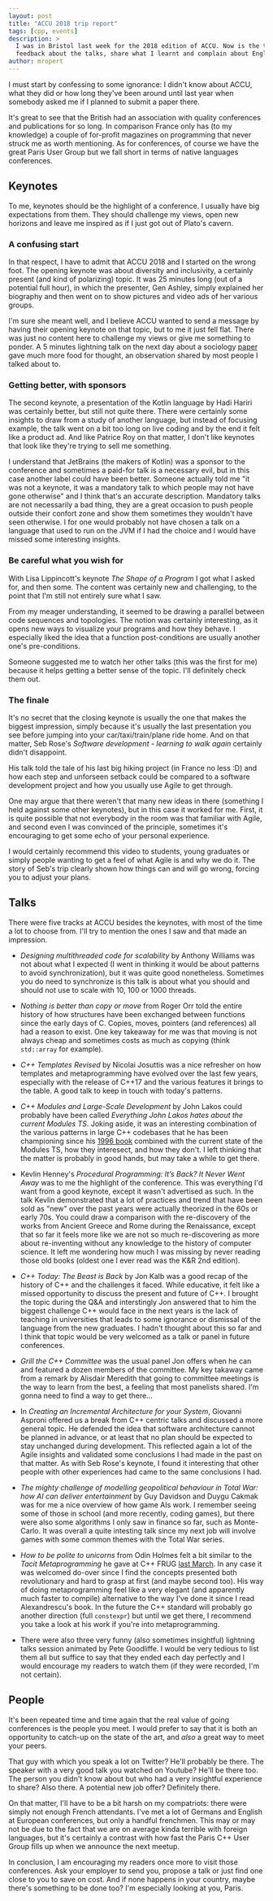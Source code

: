 ```yaml
---
layout: post
title: "ACCU 2018 trip report"
tags: [cpp, events]
description: >
  I was in Bristol last week for the 2018 edition of ACCU. Now is the time for me to give my
  feedback about the talks, share what I learnt and complain about English food.
author: mropert
---
```


I must start by confessing to some ignorance: I didn't know about ACCU, what they did or how long
they've been around until last year when somebody asked me if I planned to submit a paper there.

It's great to see that the British had an association with quality conferences and publications
for so long. In comparison France only has (to my knowledge) a couple of for-profit magazines on
programming that never struck me as worth mentioning. As for conferences, of course we have
the great Paris User Group but we fall short in terms of native languages conferences.

## Keynotes

To me, keynotes should be the highlight of a conference. I usually have big expectations from them.
They should challenge my views, open new horizons and leave me inspired as if I just got out of
Plato's cavern.

### A confusing start

In that respect, I have to admit that ACCU 2018 and I started on the wrong foot. The opening
keynote was about diversity and inclusivity, a certainly present (and kind of polarizing) topic.
It was 25 minutes long (out of a potential full hour), in which the presenter, Gen Ashley,
simply explained her biography and then went on to show pictures and video ads of her
various groups.

I'm sure she meant well, and I believe ACCU wanted to send a message by having their opening keynote
on that topic, but to me it just fell flat. There was just no content here to challenge my views
or give me something to ponder. A 5 minutes lightning talk on the next day about a sociology
[paper](http://journals.sagepub.com/doi/10.1177/0956797617741719) gave much more food for thought,
an observation shared by most people I talked about to.

### Getting better, with sponsors

The second keynote, a presentation of the Kotlin language by Hadi Hariri was certainly better, but
still not quite there. There were certainly some insights to draw from a study of another language,
but instead of focusing example, the talk went on a bit too long on live coding and by the end
it felt like a product ad. And like Patrice Roy on that matter, I don't like keynotes that look
like they're trying to sell me something.

I understand that JetBrains (the makers of Kotlin) was a sponsor to the conference and sometimes
a paid-for talk is a necessary evil, but in this case another label could have been better.
Someone actually told me "it was not a keynote, it was a mandatory talk to which people may not
have gone otherwise" and I think that's an accurate description. Mandatory talks are not
necessarily a bad thing, they are a great occasion to push people outside their confort zone and
show them sometimes they wouldn't have seen otherwise. I for one would probably not have chosen
a talk on a language that used to run on the JVM if I had the choice and I would have missed
some interesting insights.

### Be careful what you wish for

With Lisa Lippincott's keynote *The Shape of a Program* I got what I asked for, and then some. The
content was certainly new and challenging, to the point that I'm still not entirely sure what I
saw.

From my meager understanding, it seemed to be drawing a parallel between code sequences and
topologies. The notion was certainly interesting, as it opens new ways to visualize your programs
and how they behave. I especially liked the idea that a function post-conditions are usually
another one's pre-conditions.

Someone suggested me to watch her other talks (this was the first for me) because it helps getting
a better sense of the topic. I'll definitely check them out.

### The finale

It's no secret that the closing keynote is usually the one that makes the biggest impression, simply
because it's usually the last presentation you see before jumping into your car/taxi/train/plane
ride home. And on that matter, Seb Rose's *Software development - learning to walk again* certainly
didn't disappoint.

His talk told the tale of his last big hiking project (in France no less :D) and how each step
and unforseen setback could be compared to a software development project and how you usually
use Agile to get through.

One may argue that there weren't that many new ideas in there (something I held against some other
keynotes), but in this case it worked for me. First, it is quite possible that not everybody in the
room was that familiar with Agile, and second even I was convinced of the principle, sometimes it's
encouraging to get some echo of your personal experience.

I would certainly recommend this video to students, young graduates or simply people wanting to get
a feel of what Agile is and why we do it. The story of Seb's trip clearly shown how things can and
will go wrong, forcing you to adjust your plans.

## Talks

There were five tracks at ACCU besides the keynotes, with most of the time a lot to choose from.
I'll try to mention the ones I saw and that made an impression.

* *Designing multithreaded code for scalability* by Anthony Williams was not about what I expected
  (I went in thinking it would be about patterns to avoid synchronization), but it was quite good
  nonetheless. Sometimes you do need to synchronize is this talk is about what you should and should
  not use to scale with 10, 100 or 1000 threads.

* *Nothing is better than copy or move* from Roger Orr told the entire history of how structures
  have been exchanged between functions since the early days of C. Copies, moves, pointers
  (and references) all had a reason to exist. One key takeaway for me was that moving is not always
  cheap and sometimes costs as much as copying (think `std::array` for example).

* *C++ Templates Revised* by Nicolai Josuttis was a nice refresher on how templates and
  metaprogramming have evolved over the last few years, especially with the release of C++17 and
  the various features it brings to the table. A good talk to keep in touch with today's patterns.

* *C++ Modules and Large-Scale Development* by John Lakos could probably have been called
  *Everything John Lakos hates about the current Modules TS*. Joking aside, it was an interesting
  combination of the various patterns in large C++ codebases that he has been championing since his
  [1996 book](https://books.google.fr/books/about/Large_scale_C++_Software_Design.html?id=AuMpAQAAMAAJ)
  combined with the current state of the Modules TS, how they interesect, and how they don't.
  I left thinking that the matter is probably in good hands, but may take a while to get there.

* Kevlin Henney's *Procedural Programming: It’s Back? It Never Went Away* was to me the highlight
  of the conference. This was everything I'd want from a good keynote, except it wasn't advertised
  as such. In the talk Kevlin demonstrated that a lot of practices and trend that have been sold
  as "new" over the past years were actually theorized in the 60s or early 70s. You could draw a
  comparison with the re-discovery of the works from Ancient Greece and Rome during the Renaissance,
  except that so far it feels more like we are not so much re-discovering as more about re-inventing
  without any knowledge to the history of computer science. It left me wondering how much I was
  missing by never reading those old books (oldest one I ever read was the K&R 2nd edition).

* *C++ Today: The Beast is Back* by Jon Kalb was a good recap of the history of C++ and the
  challenges it faced. While educative, it felt like a missed opportunity to discuss the present
  and future of C++. I brought the topic during the Q&A and interstingly Jon answered that to him
  the biggest challenge C++ would face in the next years is the lack of teaching in universities
  that leads to some ignorance or dismissal of the language from the new graduates. I hadn't thought
  about this so far and I think that topic would be very welcomed as a talk or panel in future
  conferences.

* *Grill the C++ Committee* was the usual panel Jon offers when he can and featured a dozen members
  of the committee. My key takaway came from a remark by Alisdair Meredith that going to committee
  meetings is the way to learn from the best, a feeling that most panelists shared. I'm gonna need
  to find a way to get there...

* In *Creating an Incremental Architecture for your System*, Giovanni Asproni offered us a break
  from C++ centric talks and discussed a more general topic. He defended the idea that software
  architecture cannot be planned in advance, or at least that no plan should be expected to stay
  unchanged during development. This reflected again a lot of the Agile insights and validated
  some conclusions I had made in the past on that matter. As with Seb Rose's keynote, I found it
  interesting that other people with other experiences had came to the same conclusions I had.

* *The mighty challenge of modelling geopolitical behaviour in Total War: how AI can deliver*
  *entertainment* by Guy Davidson and Duygu Cakmak was for me a nice overview of how game AIs
  work. I remember seeing some of those in school (and more recently, coding games), but there were
  also some algorithms I only saw in finance so far, such as Monte-Carlo. It was overall a quite
  intesting talk since my next job will involve games with some common themes with the Total War
  series.

* *How to be polite to unicorns* from Odin Holmes felt a bit similar to the *Tacit Metaprogramming*
  he gave at C++ FRUG [last March](https://www.meetup.com/User-Group-Cpp-Francophone/events/247610627/).
  In any case it was welcomed do-over since I find the concepts presented both revolutionary and
  hard to grasp at first (and maybe second too). His way of doing metaprogramming feel like a very
  elegant (and apparently much faster to compile) alternative to the way I've done it since I read
  Alexandrescu's book. In the future the C++ standard will probably go another direction (full
  `constexpr`) but until we get there, I recommend you take a look at his work if you're into
  metaprogramming.

* There were also three very funny (also sometimes insightful) lightning talks session animated by
  Pete Goodliffe. I would be very tedious to list them all but suffice to say that they ended each
  day perfectly and I would encourage my readers to watch them (if they were recorded, I'm not
  certain).

## People

It's been repeated time and time again that the real value of going conferences is the people you
meet. I would prefer to say that it is both an opportunity to catch-up on the state of the art,
and *also* a great way to meet your peers.

That guy with which you speak a lot on Twitter? He'll probably be there. The speaker with a very
good talk you watched on Youtube? He'll be there too. The person you didn't know about but who had
a very insightful experience to share? Also there. A potential new job offer? Definitely there.

On that matter, I'll have to be a bit harsh on my compatriots: there were simply not enough French
attendants. I've met a lot of Germans and English at European conferences, but only a handful
frenchmen. This may or may not be due to the fact that we are on average kinda terrible with
foreign languages, but it's certainly a contrast with how fast the Paris C++ User Group fills up
when we announce the next meetup.

In conclusion, I am encouraging my readers once more to visit those conferences. Ask your employer
to send you, propose a talk or just find one close to you to save on cost. And if none happens in
your country, maybe there's something to be done too? I'm especially looking at you, Paris.
